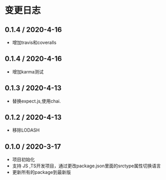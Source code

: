 # 变更日志

## 0.1.4 / 2020-4-16

- 增加travis和coveralls
  
## 0.1.4 / 2020-4-16

- 增加karma测试

## 0.1.3 / 2020-4-13

- 替换expect.js,使用chai.

## 0.1.2 / 2020-4-13

- 移除LODASH

## 0.1.0 / 2020-3-17

- 项目初始化
- 支持 JS ,TS开发项目，通过更改package.json里面的srctype属性切换语言
- 更新所有的package到最新版
